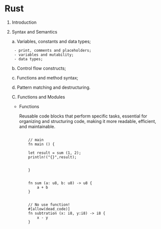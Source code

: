 # Rust

1. Introduction

2. Syntax and Semantics

    a. Variables, constants and data types;

        - print, comments and placeholders;
        - variables and mutability;
        - data types;

    b. Control flow constructs;
    
    c. Functions and method syntax;
    
    d. Pattern matching and destructuring.



    C. Functions and Modules


    - Functions

        Reusable code blocks that perform specific tasks, essential for organizing and structuring code, making it more readable, efficient, and maintainable.

        ```

            // main
            fn main () {

            let result = sum (1, 2);    
            println!("{}",result);
            
            
            }
                        

            fn sum (a: u8, b: u8) -> u8 {
                a + b
            }


            // No use function!
            #[allow(dead_code)]
            fn subtration (x: i8, y:i8) -> i8 {
                x - y
            }    
    
           
        ```

    
